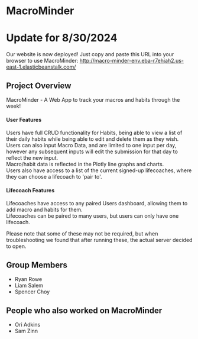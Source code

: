 # MacroMinder
# Update for 8/30/2024
Our website is now deployed! Just copy and paste this URL into your browser to use MacroMinder: http://macro-minder-env.eba-r7ehjah2.us-east-1.elasticbeanstalk.com/
## Project Overview
MacroMinder - A Web App to track your macros and habits through the week!

#### User Features

Users have full CRUD functionality for Habits, being able to view a list of their daily habits while being able to edit and delete them as they wish.\
Users can also input Macro Data, and are limited to one input per day, however any subsequent inputs will edit the submission for that day to reflect the new input.\
Macro/habit data is reflected in the Plotly line graphs and charts. \
Users also have access to a list of the current signed-up lifecoaches, where they can choose a lifecoach to 'pair to'.

#### Lifecoach Features

Lifecoaches have access to any paired Users dashboard, allowing them to add macro and habits for them.\
Lifecoaches can be paired to many users, but users can only have one lifecoach.

Please note that some of these may not be required, but when troubleshooting we found that after running these, the actual server decided to open.

## Group Members
- Ryan Rowe
- Liam Salem
- Spencer Choy
## People who also worked on MacroMinder
- Ori Adkins
- Sam Zinn 
